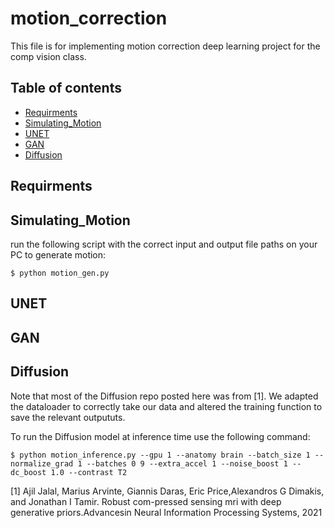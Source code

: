 # motion_correction
This file is for implementing motion correction deep learning project for the comp vision class.

## Table of contents
* [Requirments](#Requirments)
* [Simulating_Motion](#Simulating_Motion)
* [UNET](#UNET)
* [GAN](#GAN)
* [Diffusion](#GAN)

## Requirments


## Simulating_Motion
run the following script with the correct input and output file paths on your PC to generate motion:

```
$ python motion_gen.py
```

## UNET

## GAN

## Diffusion
Note that most of the Diffusion repo posted here was from [1]. We adapted the dataloader to correctly take our data and altered the training function to save the relevant outpututs.

To run the Diffusion model at inference time use the following command:
```
$ python motion_inference.py --gpu 1 --anatomy brain --batch_size 1 --normalize_grad 1 --batches 0 9 --extra_accel 1 --noise_boost 1 --dc_boost 1.0 --contrast T2
```
[1] Ajil   Jalal,   Marius   Arvinte,   Giannis   Daras,   Eric   Price,Alexandros G Dimakis, and Jonathan I Tamir.  Robust com-pressed sensing mri with deep generative priors.Advancesin Neural Information Processing Systems, 2021
